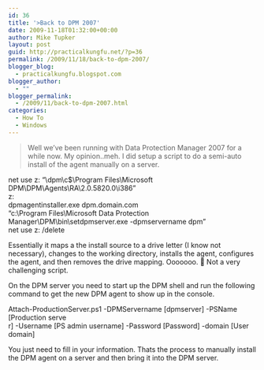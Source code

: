 ```yaml
---
id: 36
title: '>Back to DPM 2007'
date: 2009-11-18T01:32:00+00:00
author: Mike Tupker
layout: post
guid: http://practicalkungfu.net/?p=36
permalink: /2009/11/18/back-to-dpm-2007/
blogger_blog:
  - practicalkungfu.blogspot.com
blogger_author:
  - ""
blogger_permalink:
  - /2009/11/back-to-dpm-2007.html
categories:
  - How To
  - Windows
---
```

>Well we&#8217;ve been running with Data Protection Manager 2007 for a while now. My opinion..meh. I did setup a script to do a semi-auto install of the agent manually on a server.

net use z: &#8220;\\dpm\c$\Program Files\Microsoft DPM\DPM\Agents\RA\2.0.5820.0\i386&#8221;  
z:  
dpmagentinstaller.exe dpm.domain.com  
&#8220;c:\Program Files\Microsoft Data Protection Manager\DPM\bin\setdpmserver.exe -dpmservername dpm&#8221;  
net use z: /delete

Essentially it maps a the install source to a drive letter (I know not necessary), changes to the working directory, installs the agent, configures the agent, and then removes the drive mapping. Ooooooo. 🙂 Not a very challenging script.

On the DPM server you need to start up the DPM shell and run the following command to get the new DPM agent to show up in the console.

Attach-ProductionServer.ps1 -DPMServername [dpmserver] -PSName [Production serve  
r] -Username [PS admin username] -Password [Password] -domain [User domain]

You just need to fill in your information. Thats the process to manually install the DPM agent on a server and then bring it into the DPM server.